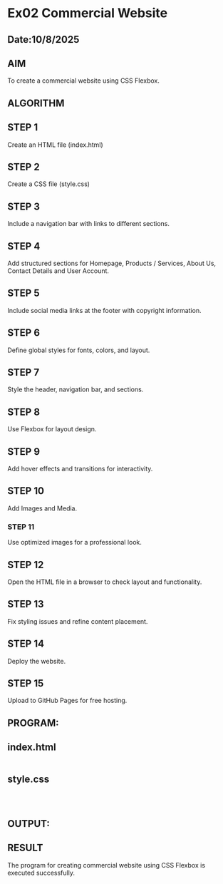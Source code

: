 # Ex02 Commercial Website
## Date:10/8/2025

## AIM
To create a commercial website using CSS Flexbox.

## ALGORITHM
## STEP 1
Create an HTML file (index.html)

## STEP 2
Create a CSS file (style.css)

## STEP 3
Include a navigation bar with links to different sections.

## STEP 4
Add structured sections for Homepage, Products / Services, About Us, Contact Details and User Account.

## STEP 5
Include social media links at the footer with copyright information.

## STEP 6
Define global styles for fonts, colors, and layout.

## STEP 7
Style the header, navigation bar, and sections.

## STEP 8
Use Flexbox for layout design.

## STEP 9
Add hover effects and transitions for interactivity.

## STEP 10
Add Images and Media.

### STEP 11
Use optimized images for a professional look.

## STEP 12
Open the HTML file in a browser to check layout and functionality.

## STEP 13
Fix styling issues and refine content placement.

## STEP 14
Deploy the website.

## STEP 15
Upload to GitHub Pages for free hosting.

## PROGRAM:
## index.html
```

```

## style.css
```

  
```




## OUTPUT:




## RESULT
The program for creating commercial website using CSS Flexbox is executed successfully.

